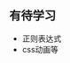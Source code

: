 <!--
 * @Descripttion: 
 * @Author: Mr.You
 * @Date: 2020-10-12 14:47:49
 * @LastEditTime: 2020-10-23 16:45:20
-->
## 有待学习
- 正则表达式
- css动画等 